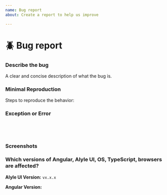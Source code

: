 ```yaml
---
name: Bug report
about: Create a report to help us improve

---
```


# :beetle: Bug report

### Describe the bug
A clear and concise description of what the bug is.

### Minimal Reproduction
Steps to reproduce the behavior:
<!--
Provide a reproduction in StackBlitz
StackBlitz starter: https://stackblitz.com/fork/angular-alyle-ui-starter
-->

### Exception or Error
<pre><code>
<!-- If the issue is accompanied by an exception or an error, please share it below: -->

</code></pre>

### Screenshots
<!-- If applicable, add screenshots to help explain your problem. -->

### Which versions of Angular, Alyle UI, OS, TypeScript, browsers are affected?

**Alyle UI Version:** 
`vx.x.x`

**Angular Version:**
<pre><code>
<!-- run `ng version` and paste output below -->

</code></pre>
